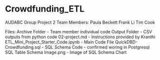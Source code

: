 # Crowdfunding_ETL
AUDABC  Group Project 2
Team Members:
Paula Beckett
Frank Li
Tim Cook

Files:
Archive Folder - Team member individual code
Output Folder - CSV outputs from python code
02-project.md - Instructions provided by Kranthi
ETL_Mini_Project_Starter_Code.ipynb - Main Code File
QuickDBD-Crowdfunding.sql - SQL Schema Code - confirmed woring in Postgresql
SQL Table Schema Image.png - Image of SQL Schema Chart

